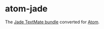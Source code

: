 # atom-jade

The [Jade TextMate bundle](https://github.com/davidrios/jade-tmbundle) converted
for [Atom](https://atom.io/).
